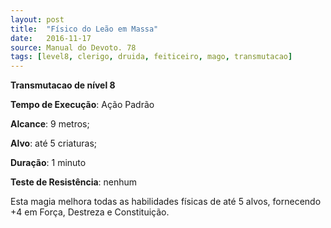 ```yaml
---
layout: post
title:  "Físico do Leão em Massa"
date:   2016-11-17
source: Manual do Devoto. 78
tags: [level8, clerigo, druida, feiticeiro, mago, transmutacao]
---
```


**Transmutacao de nível 8**

**Tempo de Execução**: Ação Padrão

**Alcance**: 9 metros;

**Alvo**: até 5 criaturas;

**Duração**: 1 minuto

**Teste de Resistência**: nenhum

Esta magia melhora todas as habilidades físicas de até 5 alvos, fornecendo +4 em Força, Destreza e Constituição.